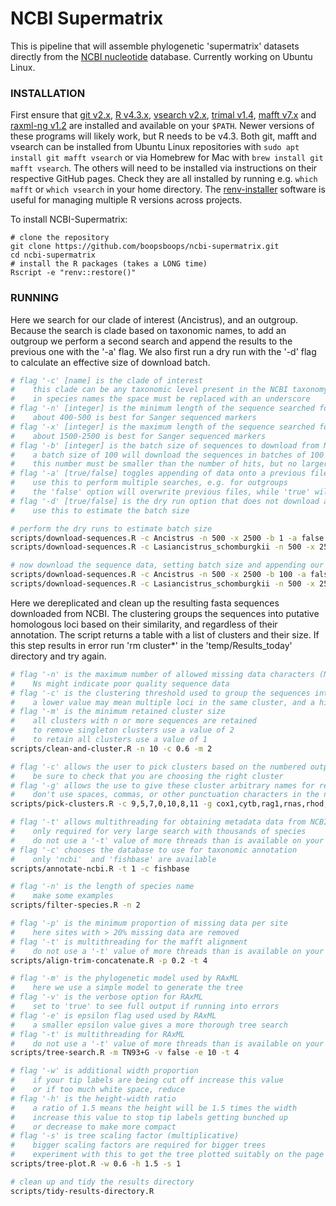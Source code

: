 # NCBI Supermatrix

This is pipeline that will assemble phylogenetic 'supermatrix' datasets directly from the [NCBI nucleotide](https://www.ncbi.nlm.nih.gov/nucleotide) database. Currently working on Ubuntu Linux.

### INSTALLATION

First ensure that [git v2.x](https://git-scm.com/downloads), [R v4.3.x](https://cloud.r-project.org/), [vsearch v2.x](https://github.com/torognes/vsearch), [trimal v1.4](https://github.com/inab/trimal), [mafft v7.x](https://mafft.cbrc.jp/alignment/software/) and [raxml-ng v1.2](https://github.com/amkozlov/raxml-ng) are installed and available on your `$PATH`. Newer versions of these programs will likely work, but R needs to be v4.3. Both git, mafft and vsearch can be installed from Ubuntu Linux repositories with `sudo apt install git mafft vsearch` or via Homebrew for Mac with `brew install git mafft vsearch`. The others will need to be installed via instructions on their respective GitHub pages. Check they are all installed by running e.g. `which mafft` or `which vsearch` in your home directory. The [renv-installer](https://github.com/jcrodriguez1989/renv-installer) software is useful for managing multiple R versions across projects.

To install NCBI-Supermatrix:

```
# clone the repository 
git clone https://github.com/boopsboops/ncbi-supermatrix.git
cd ncbi-supermatrix
# install the R packages (takes a LONG time)
Rscript -e "renv::restore()"
```

### RUNNING

Here we search for our clade of interest (Ancistrus), and an outgroup. Because the search is clade based on taxonomic names, to add an outgroup we perform a second search and append the results to the previous one with the '-a' flag. We also first run a dry run with the '-d' flag to calculate an effective size of download batch.

```bash
# flag '-c' [name] is the clade of interest
#    this clade can be any taxonomic level present in the NCBI taxonomy database (https://www.ncbi.nlm.nih.gov/taxonomy)
#    in species names the space must be replaced with an underscore
# flag '-n' [integer] is the minimum length of the sequence searched for (bp)
#    about 400-500 is best for Sanger sequenced markers
# flag '-x' [integer] is the maximum length of the sequence searched for (bp)
#    about 1500-2500 is best for Sanger sequenced markers
# flag '-b' [integer] is the batch size of sequences to download from NCBI Entrez.
#    a batch size of 100 will download the sequences in batches of 100 or divide them 
#    this number must be smaller than the number of hits, but no larger than 9999
# flag '-a' [true/false] toggles appending of data onto a previous file.
#    use this to perform multiple searches, e.g. for outgroups
#    the 'false' option will overwrite previous files, while 'true' will add data
# flag '-d' [true/false] is the dry run option that does not download any sequence data
#    use this to estimate the batch size

# perform the dry runs to estimate batch size
scripts/download-sequences.R -c Ancistrus -n 500 -x 2500 -b 1 -a false -d true
scripts/download-sequences.R -c Lasiancistrus_schomburgkii -n 500 -x 2500 -b 1 -a false -d true

# now download the sequence data, setting batch size and appending our second search (Lasiancistrus) 
scripts/download-sequences.R -c Ancistrus -n 500 -x 2500 -b 100 -a false -d false
scripts/download-sequences.R -c Lasiancistrus_schomburgkii -n 500 -x 2500 -b 10 -a true -d false
```

Here we dereplicated and clean up the resulting fasta sequences downloaded from NCBI. The clustering groups the sequences into putative homologous loci based on their similarity, and regardless of their annotation. The script returns a table with a list of clusters and their size. If this step results in error run 'rm cluster*' in the 'temp/Results_today' directory and try again.

```bash
# flag '-n' is the maximum number of allowed missing data characters (Ns) in the sequence
#    Ns might indicate poor quality sequence data
# flag '-c' is the clustering threshold used to group the sequences into homologs
#    a lower value may mean multiple loci in the same cluster, and a high value may result in one locus split over multiple clusters
# flag '-m' is the minimum retained cluster size
#    all clusters with n or more sequences are retained
#    to remove singleton clusters use a value of 2
#    to retain all clusters use a value of 1
scripts/clean-and-cluster.R -n 10 -c 0.6 -m 2
```

```bash
# flag '-c' allows the user to pick clusters based on the numbered output of the 'clean-and-cluster.R' script
#    be sure to check that you are choosing the right cluster
# flag '-g' allows the use to give these cluster arbitrary names for reference
#    don't use spaces, commas, or other punctuation characters in the names
scripts/pick-clusters.R -c 9,5,7,0,10,8,11 -g cox1,cytb,rag1,rnas,rhod,rag2,myh6
```

```bash
# flag '-t' allows multithreading for obtaining metadata data from NCBI and FishBase
#    only required for very large search with thousands of species
#    do not use a '-t' value of more threads than is available on your machine
# flag '-c' chooses the database to use for taxonomic annotation
#    only 'ncbi'  and 'fishbase' are available
scripts/annotate-ncbi.R -t 1 -c fishbase
```

```bash
# flag '-n' is the length of species name
#    make some examples
scripts/filter-species.R -n 2
```

```bash
# flag '-p' is the minimum proportion of missing data per site
#    here sites with > 20% missing data are removed
# flag '-t' is multithreading for the mafft alignment
#    do not use a '-t' value of more threads than is available on your machine
scripts/align-trim-concatenate.R -p 0.2 -t 4
```

```bash
# flag '-m' is the phylogenetic model used by RAxML
#    here we use a simple model to generate the tree
# flag '-v' is the verbose option for RAxML
#    set to 'true' to see full output if running into errors
# flag '-e' is epsilon flag used used by RAxML
#    a smaller epsilon value gives a more thorough tree search 
# flag '-t' is multithreading for RAxML
#    do not use a '-t' value of more threads than is available on your machine
scripts/tree-search.R -m TN93+G -v false -e 10 -t 4
```

```bash
# flag '-w' is additional width proportion
#    if your tip labels are being cut off increase this value
#    or if too much white space, reduce
# flag '-h' is the height-width ratio
#    a ratio of 1.5 means the height will be 1.5 times the width
#    increase this value to stop tip labels getting bunched up
#    or decrease to make more compact
# flag '-s' is tree scaling factor (multiplicative)
#    bigger scaling factors are required for bigger trees
#    experiment with this to get the tree plotted suitably on the page
scripts/tree-plot.R -w 0.6 -h 1.5 -s 1
```

```bash
# clean up and tidy the results directory
scripts/tidy-results-directory.R
```